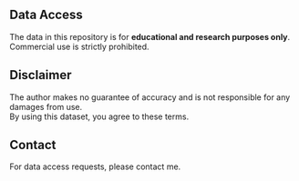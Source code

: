 ## Data Access
The data in this repository is for **educational and research purposes only**.  
Commercial use is strictly prohibited.

## Disclaimer
The author makes no guarantee of accuracy and is not responsible for any damages from use.  
By using this dataset, you agree to these terms.

## Contact
For data access requests, please contact me.
